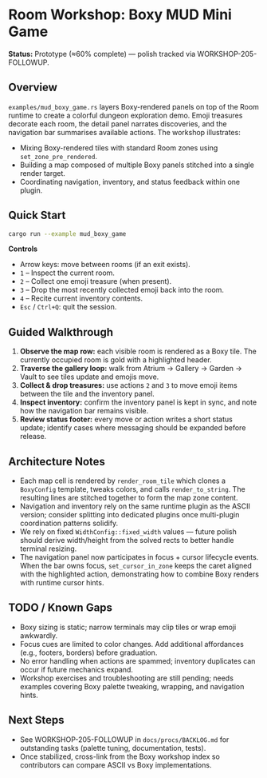 # Room Workshop: Boxy MUD Mini Game

**Status:** Prototype (≈60% complete) — polish tracked via WORKSHOP-205-FOLLOWUP.

## Overview

`examples/mud_boxy_game.rs` layers Boxy-rendered panels on top of the Room runtime to create a colorful dungeon
exploration demo. Emoji treasures decorate each room, the detail panel narrates discoveries, and the navigation bar
summarises available actions. The workshop illustrates:

- Mixing Boxy-rendered tiles with standard Room zones using `set_zone_pre_rendered`.
- Building a map composed of multiple Boxy panels stitched into a single render target.
- Coordinating navigation, inventory, and status feedback within one plugin.

## Quick Start

```bash
cargo run --example mud_boxy_game
```

**Controls**
- Arrow keys: move between rooms (if an exit exists).
- `1` – Inspect the current room.
- `2` – Collect one emoji treasure (when present).
- `3` – Drop the most recently collected emoji back into the room.
- `4` – Recite current inventory contents.
- `Esc` / `Ctrl+Q`: quit the session.

## Guided Walkthrough

1. **Observe the map row:** each visible room is rendered as a Boxy tile. The currently occupied room is gold with a
   highlighted header.
2. **Traverse the gallery loop:** walk from Atrium → Gallery → Garden → Vault to see tiles update and emojis move.
3. **Collect & drop treasures:** use actions `2` and `3` to move emoji items between the tile and the inventory panel.
4. **Inspect inventory:** confirm the inventory panel is kept in sync, and note how the navigation bar remains visible.
5. **Review status footer:** every move or action writes a short status update; identify cases where messaging should be
   expanded before release.

## Architecture Notes

- Each map cell is rendered by `render_room_tile` which clones a `BoxyConfig` template, tweaks colors, and calls
  `render_to_string`. The resulting lines are stitched together to form the map zone content.
- Navigation and inventory rely on the same runtime plugin as the ASCII version; consider splitting into dedicated
  plugins once multi-plugin coordination patterns solidify.
- We rely on fixed `WidthConfig::fixed_width` values — future polish should derive width/height from the solved rects to
  better handle terminal resizing.
- The navigation panel now participates in focus + cursor lifecycle events. When the bar owns focus, `set_cursor_in_zone`
  keeps the caret aligned with the highlighted action, demonstrating how to combine Boxy renders with runtime cursor
  hints.

## TODO / Known Gaps

- Boxy sizing is static; narrow terminals may clip tiles or wrap emoji awkwardly.
- Focus cues are limited to color changes. Add additional affordances (e.g., footers, borders) before graduation.
- No error handling when actions are spammed; inventory duplicates can occur if future mechanics expand.
- Workshop exercises and troubleshooting are still pending; needs examples covering Boxy palette tweaking, wrapping, and
  navigation hints.

## Next Steps

- See WORKSHOP-205-FOLLOWUP in `docs/procs/BACKLOG.md` for outstanding tasks (palette tuning, documentation, tests).
- Once stabilized, cross-link from the Boxy workshop index so contributors can compare ASCII vs Boxy implementations.
